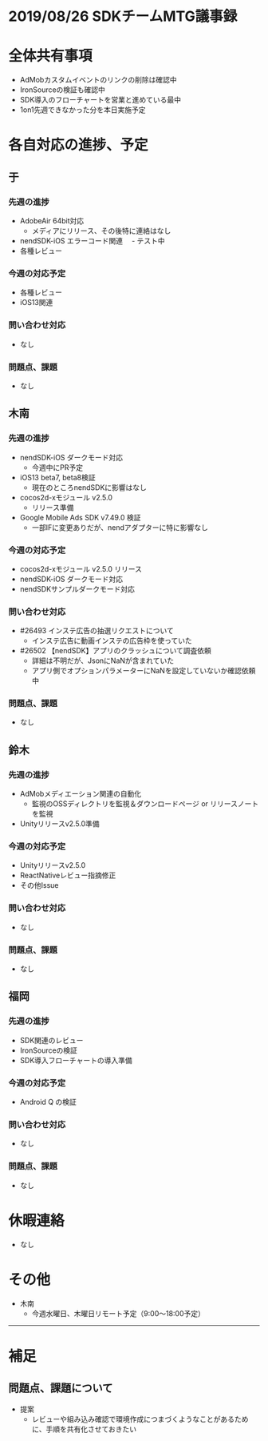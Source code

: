 # 2019/08/26 SDKチームMTG議事録

# 全体共有事項
- AdMobカスタムイベントのリンクの削除は確認中
- IronSourceの検証も確認中
- SDK導入のフローチャートを営業と進めている最中
- 1on1先週できなかった分を本日実施予定

# 各自対応の進捗、予定
## 于
### 先週の進捗
- AdobeAir 64bit対応
  - メディアにリリース、その後特に連絡はなし
- nendSDK-iOS エラーコード関連
　- テスト中
- 各種レビュー

### 今週の対応予定
- 各種レビュー
- iOS13関連

### 問い合わせ対応
- なし

### 問題点、課題
- なし

## 木南
### 先週の進捗
- nendSDK-iOS ダークモード対応
  - 今週中にPR予定
- iOS13 beta7, beta8検証
  - 現在のところnendSDKに影響はなし
- cocos2d-xモジュール v2.5.0
  - リリース準備
- Google Mobile Ads SDK v7.49.0 検証
  - 一部IFに変更ありだが、nendアダプターに特に影響なし

### 今週の対応予定
- cocos2d-xモジュール v2.5.0 リリース
- nendSDK-iOS ダークモード対応
- nendSDKサンプルダークモード対応

### 問い合わせ対応
- #26493 インステ広告の抽選リクエストについて
  - インステ広告に動画インステの広告枠を使っていた
- #26502 【nendSDK】アプリのクラッシュについて調査依頼
  - 詳細は不明だが、JsonにNaNが含まれていた
  - アプリ側でオプションパラメーターにNaNを設定していないか確認依頼中

### 問題点、課題
- なし

## 鈴木
### 先週の進捗
- AdMobメディエーション関連の自動化
  - 監視のOSSディレクトリを監視＆ダウンロードページ or リリースノートを監視
- Unityリリースv2.5.0準備

### 今週の対応予定
- Unityリリースv2.5.0
- ReactNativeレビュー指摘修正
- その他Issue

### 問い合わせ対応
- なし

### 問題点、課題
- なし

## 福岡
### 先週の進捗
- SDK関連のレビュー
- IronSourceの検証
- SDK導入フローチャートの導入準備

### 今週の対応予定
- Android Q の検証

### 問い合わせ対応
- なし

### 問題点、課題
- なし

# 休暇連絡
- なし

# その他
- 木南
  - 今週水曜日、木曜日リモート予定（9:00〜18:00予定）

----

# 補足
## 問題点、課題について

- 提案
  - レビューや組み込み確認で環境作成につまづくようなことがあるために、手順を共有化させておきたい
